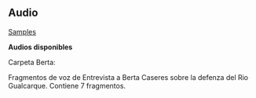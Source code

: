 ## Audio

[Samples](samples.json)


**Audios disponibles**

Carpeta Berta:

Fragmentos de voz de Entrevista a Berta Caseres sobre la defenza del Rio Gualcarque.
Contiene 7 fragmentos.
